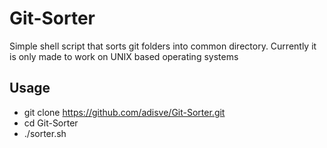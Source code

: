 # Git-Sorter
Simple shell script that sorts git folders into common directory. Currently it is only made to work on UNIX based operating systems

## Usage

  * git clone https://github.com/adisve/Git-Sorter.git
  * cd Git-Sorter
  * ./sorter.sh
